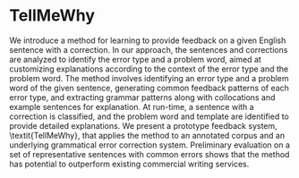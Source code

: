 # TellMeWhy

We introduce a method for learning to provide feedback on a given English sentence with a correction.
In our approach, the sentences and corrections are analyzed to identify the error type and a problem word, aimed at customizing explanations according to the context of the error type and the problem word.
The method involves identifying an error type and a problem word of the given sentence, generating common feedback patterns of each error type, and extracting grammar patterns along with collocations and example sentences for explanation. 
At run-time, a sentence with a correction is classified, and the problem word and template are identified to provide detailed explanations.
We present a prototype feedback system, \textit{TellMeWhy}, that applies the method to an annotated corpus and an underlying grammatical error correction system.
Preliminary evaluation on a set of representative sentences with common errors shows that the method has potential to outperform existing commercial writing services.